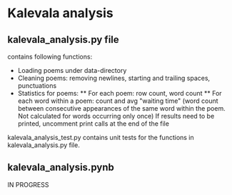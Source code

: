 # Kalevala analysis

## kalevala_analysis.py file 
contains following functions:
* Loading poems under data-directory
* Cleaning poems: removing newlines, starting and trailing spaces, punctuations
* Statistics for poems:
** For each poem: row count, word count
** For each word within a poem: count and avg "waiting time" (word count between consecutive appearances of the same word within the poem. Not calculated for words occurring only once)
If results need to be printed, uncomment print calls at the end of the file

kalevala_analysis_test.py contains unit tests for the functions in kalevala_analysis.py file.

## kalevala_analysis.pynb
IN PROGRESS

